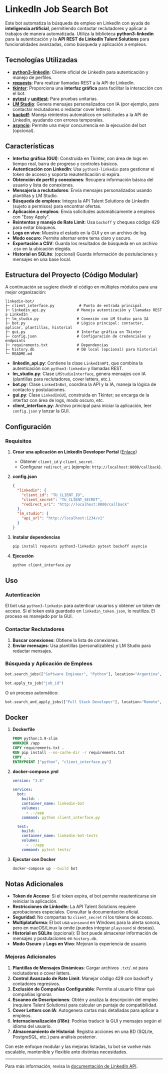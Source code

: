 # LinkedIn Job Search Bot

Este bot automatiza la búsqueda de empleo en LinkedIn con ayuda de **inteligencia artificial**, permitiendo contactar reclutadores y aplicar a trabajos de manera automatizada. Utiliza la biblioteca **python3-linkedin** para la autenticación y la **API REST de LinkedIn Talent Solutions** para funcionalidades avanzadas, como búsqueda y aplicación a empleos.

## Tecnologías Utilizadas

- [**python3-linkedin**](https://github.com/ozgur/python-linkedin): Cliente oficial de LinkedIn para autenticación y manejo de perfiles.
- [**requests**](https://docs.python-requests.org/): Para realizar llamadas REST a la API de LinkedIn.
- [**tkinter**](https://docs.python.org/3/library/tkinter.html): Proporciona una **interfaz gráfica** para facilitar la interacción con el bot.
- [**pytest**](https://docs.pytest.org/) y [**unittest**](https://docs.python.org/3/library/unittest.html): Para pruebas unitarias.
- [**LM Studio**](https://lmstudio.ai/): Genera mensajes personalizados con IA (por ejemplo, para contactar reclutadores o redactar cover letters).
- [**backoff**](https://pypi.org/project/backoff/): Maneja reintentos automáticos en solicitudes a la API de LinkedIn, ayudando con errores temporales.
- [**asyncio**](https://docs.python.org/3/library/asyncio.html): Permite una mejor concurrencia en la ejecución del bot (opcional).

## Características

- **Interfaz gráfica (GUI)**: Construida en Tkinter, con área de logs en tiempo real, barra de progreso y controles básicos.
- **Autenticación con LinkedIn**: Usa `python3-linkedin` para gestionar el token de acceso y soporta reautenticación si expira.
- **Obtención de perfil y conexiones**: Recupera información básica del usuario y lista de conexiones.
- **Mensajería a reclutadores**: Envía mensajes personalizados usando plantillas y LM Studio.
- **Búsqueda de empleos**: Integra la API Talent Solutions de LinkedIn (sujeto a permisos) para encontrar ofertas.
- **Aplicación a empleos**: Envía solicitudes automáticamente a empleos con "Easy Apply".
- **Reintentos y manejo de Rate Limit**: Usa `backoff` y chequea código 429 para evitar bloqueos.
- **Logs en vivo**: Muestra el estado en la GUI y en un archivo de log.
- **Modo oscuro**: Permite alternar entre tema claro y oscuro.
- **Exportación a CSV**: Guarda los resultados de búsqueda en un archivo .csv en la ubicación elegida.
- **Historial en SQLite**: (opcional) Guarda información de postulaciones y mensajes en una base local.

## Estructura del Proyecto (Código Modular)

A continuación se sugiere dividir el código en múltiples módulos para una mejor organización:

```
linkedin-bot/
├─ client_interface.py           # Punto de entrada principal
├─ linkedin_api.py              # Maneja autenticación y llamadas REST a LinkedIn
├─ lm_studio.py                 # Conexión con LM Studio para IA
├─ bot.py                       # Lógica principal: contactar, aplicar, plantillas, historial
├─ gui.py                       # Interfaz gráfica en Tkinter
├─ config.json                  # Configuración de credenciales y endpoints
├─ requirements.txt             # Dependencias
├─ history.db                   # DB local (opcional) para historial
└─ README.md
```

- **linkedin_api.py**: Contiene la clase `LinkedInAPI`, que combina la autenticación con `python3-linkedin` y llamadas REST.
- **lm_studio.py**: Clase `LMStudioInterface`, genera mensajes con IA (plantillas para reclutadores, cover letters, etc.).
- **bot.py**: Clase `LinkedInBot`, coordina la API y la IA, maneja la lógica de contacto y postulaciones.
- **gui.py**: Clase `LinkedInGUI`, construida en Tkinter; se encarga de la interfaz con área de logs, modo oscuro, etc.
- **client_interface.py**: Archivo principal para iniciar la aplicación, leer `config.json` y lanzar la GUI.

## Configuración

### Requisitos

1. **Crear una aplicación en LinkedIn Developer Portal** ([Enlace](https://www.linkedin.com/developers/))

   - Obtener `client_id` y `client_secret`.
   - Configurar `redirect_uri` (ejemplo: `http://localhost:8000/callback`).

2. **config.json**

   ```json
   {
     "linkedin": {
       "client_id": "TU_CLIENT_ID",
       "client_secret": "TU_CLIENT_SECRET",
       "redirect_uri": "http://localhost:8000/callback"
     },
     "lm_studio": {
       "api_url": "http://localhost:1234/v1"
     }
   }
   ```

3. **Instalar dependencias**

   ```bash
   pip install requests python3-linkedin pytest backoff asyncio
   ```

4. **Ejecución**

   ```bash
   python client_interface.py
   ```

## Uso

### Autenticación

El bot usa `python3-linkedin` para autenticar usuarios y obtener un token de acceso. Si el token está guardado en `linkedin_token.json`, lo reutiliza. El proceso es manejado por la GUI.

### Contactar Reclutadores

1. **Buscar conexiones**: Obtiene la lista de conexiones.
2. **Enviar mensajes**: Usa plantillas (personalizables) y LM Studio para redactar mensajes.

### Búsqueda y Aplicación de Empleos

```python
bot.search_jobs(["Software Engineer", "Python"], location="Argentina", easy_apply_only=True)
```

```python
bot.apply_to_job("job_id")
```

O un proceso automático:

```python
bot.search_and_apply_jobs(["Full Stack Developer"], location="Remote", max_jobs=10)
```

## Docker

1. **Dockerfile**

   ```dockerfile
   FROM python:3.9-slim
   WORKDIR /app
   COPY requirements.txt .
   RUN pip install --no-cache-dir -r requirements.txt
   COPY . .
   ENTRYPOINT ["python", "client_interface.py"]
   ```

2. **docker-compose.yml**

   ```yaml
   version: "3.8"

   services:
     bot:
       build: .
       container_name: linkedin-bot
       volumes:
         - .:/app
       command: python client_interface.py

     test:
       build: .
       container_name: linkedin-bot-tests
       volumes:
         - .:/app
       command: pytest tests/
   ```

3. **Ejecutar con Docker**

   ```bash
   docker-compose up --build bot
   ```

## Notas Adicionales

- **Token de Acceso**: Si el token expira, el bot permite reautenticarse sin reiniciar la aplicación.
- **Restricciones de LinkedIn**: La API Talent Solutions requiere aprobaciones especiales. Consultar la documentación oficial.
- **Seguridad**: No compartas tu `client_secret` ni los tokens de acceso.
- **Multiplataforma**: El bot usa `winsound` en Windows para la alerta sonora, pero en macOS/Linux la omite (puedes integrar `playsound` si deseas).
- **Historial en SQLite** (opcional): El bot puede almacenar información de mensajes y postulaciones en `history.db`.
- **Modo Oscuro** y **Logs en Vivo**: Mejoran la experiencia de usuario.

### Mejoras Adicionales

1. **Plantillas de Mensajes Dinámicas**: Cargar archivos `.txt`/`.md` para reclutadores o cover letters.
2. **Control Avanzado de Rate Limit**: Manejar código 429 con backoff y contadores regresivos.
3. **Exclusión de Compañías Configurable**: Permite al usuario filtrar qué compañías ignorar.
4. **Escaneo de Descripciones**: Obtén y analiza la descripción del empleo (requiere Talent Solutions) para calcular un puntaje de compatibilidad.
5. **Cover Letters con IA**: Autogenera cartas más detalladas para aplicar a empleos.
6. **Internacionalización (i18n)**: Podrías traducir la GUI y mensajes según el idioma del usuario.
7. **Almacenamiento de Historial**: Registra acciones en una BD (SQLite, PostgreSQL, etc.) para análisis posterior.

Con este enfoque modular y las mejoras listadas, tu bot se vuelve más escalable, mantenible y flexible ante distintas necesidades.

---

Para más información, revisa la [documentación de LinkedIn API](https://docs.microsoft.com/en-us/linkedin/).
